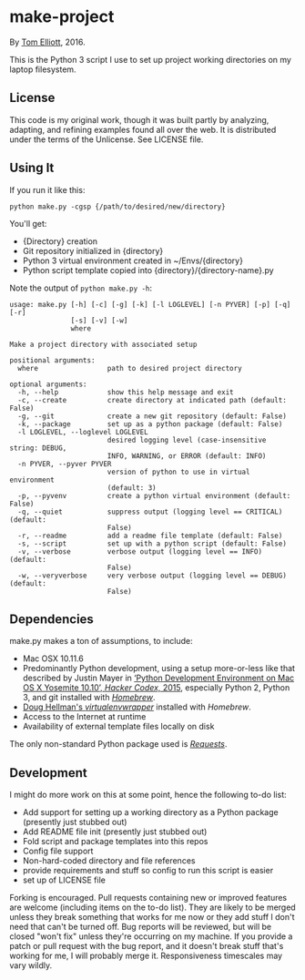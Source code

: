 # make-project

By [Tom Elliott](http://www.paregorios.org/), 2016.

This is the Python 3 script I use to set up project working directories on my laptop filesystem. 


## License

This code is my original work, though it was built partly by analyzing, adapting, and refining examples found all over the web. It is distributed under the terms of the Unlicense. See LICENSE file.


## Using It

If you run it like this:

```python make.py -cgsp {/path/to/desired/new/directory}```

You'll get:

 * {Directory} creation
 * Git repository initialized in {directory}
 * Python 3 virtual environment created in ~/Envs/{directory}
 * Python script template copied into {directory}/{directory-name}.py

Note the output of ```python make.py -h```:

```
usage: make.py [-h] [-c] [-g] [-k] [-l LOGLEVEL] [-n PYVER] [-p] [-q] [-r]
               [-s] [-v] [-w]
               where

Make a project directory with associated setup

positional arguments:
  where                 path to desired project directory

optional arguments:
  -h, --help            show this help message and exit
  -c, --create          create directory at indicated path (default: False)
  -g, --git             create a new git repository (default: False)
  -k, --package         set up as a python package (default: False)
  -l LOGLEVEL, --loglevel LOGLEVEL
                        desired logging level (case-insensitive string: DEBUG,
                        INFO, WARNING, or ERROR (default: INFO)
  -n PYVER, --pyver PYVER
                        version of python to use in virtual environment
                        (default: 3)
  -p, --pyvenv          create a python virtual environment (default: False)
  -q, --quiet           suppress output (logging level == CRITICAL) (default:
                        False)
  -r, --readme          add a readme file template (default: False)
  -s, --script          set up with a python script (default: False)
  -v, --verbose         verbose output (logging level == INFO) (default:
                        False)
  -w, --veryverbose     very verbose output (logging level == DEBUG) (default:
                        False)
```


## Dependencies

make.py makes a ton of assumptions, to include:

 * Mac OSX 10.11.6
 * Predominantly Python development, using a setup more-or-less like that described by Justin Mayer in  [‘Python Development Environment on Mac OS X Yosemite 10.10’, *Hacker Codex,* 2015](http://hackercodex.com/guide/python-development-environment-on-mac-osx/), especially Python 2, Python 3, and git installed with [*Homebrew*](http://brew.sh/).
 * [Doug Hellman's *virtualenvwrapper*](http://virtualenvwrapper.readthedocs.io/en/latest/) installed with *Homebrew*.
 * Access to the Internet at runtime
 * Availability of external template files locally on disk

The only non-standard Python package used is [*Requests*](http://docs.python-requests.org/en/master/).


## Development

I might do more work on this at some point, hence the following to-do list:

 * Add support for setting up a working directory as a Python package (presently just stubbed out)
 * Add README file init (presently just stubbed out)
 * Fold script and package templates into this repos
 * Config file support
 * Non-hard-coded directory and file references
 * provide requirements and stuff so config to run this script is easier
 * set up of LICENSE file

Forking is encouraged. Pull requests containing new or improved features are welcome (including items on the to-do list). They are likely to be merged unless they break something that works for me now or they add stuff I don't need that can't be turned off. Bug reports will be reviewed, but will be closed "won't fix" unless they're occurring on my machine. If you provide a patch or pull request with the bug report, and it doesn't break stuff that's working for me, I will probably merge it. Responsiveness timescales may vary wildly.





